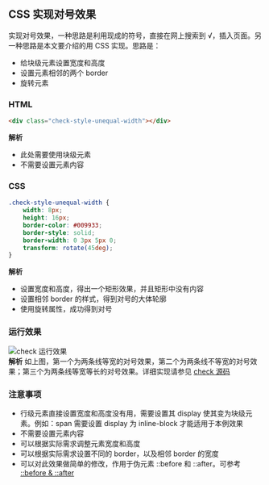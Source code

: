 ## CSS 实现对号效果
实现对号效果，一种思路是利用现成的符号，直接在网上搜索到 √，插入页面。另一种思路是本文要介绍的用 CSS 实现。思路是：
- 给块级元素设置宽度和高度
- 设置元素相邻的两个 border
- 旋转元素

### HTML
``` html
<div class="check-style-unequal-width"></div>
```
**解析**    
- 此处需要使用块级元素
- 不需要设置元素内容

### CSS
``` css
.check-style-unequal-width {
    width: 8px;
    height: 16px;
    border-color: #009933;
    border-style: solid;
    border-width: 0 3px 5px 0;
    transform: rotate(45deg);
}
```
**解析**   
- 设置宽度和高度，得出一个矩形效果，并且矩形中没有内容
- 设置相邻 border 的样式，得到对号的大体轮廓
- 使用旋转属性，成功得到对号

### 运行效果
![check 运行效果](https://raw.githubusercontent.com/nanzhangren/CSS_skills/master/sign/check/check.PNG)    
**解析**
如上图，第一个为两条线等宽的对号效果，第二个为两条线不等宽的对号效果；第三个为两条线等宽等长的对号效果。详细实现请参见 [check 源码](https://github.com/nanzhangren/CSS_skills/blob/master/sign/check/check.html)

### 注意事项
- 行级元素直接设置宽度和高度没有用，需要设置其 display 使其变为块级元素。例如：span 需要设置 display 为 inline-block 才能适用于本例效果
- 不需要设置元素内容
- 可以根据实际需求调整元素宽度和高度
- 可以根据实际需求设置不同的 border，以及相邻 border 的宽度
- 可以对此效果做简单的修改，作用于伪元素 ::before 和 ::after。可参考 [::before & ::after](https://github.com/nanzhangren/CSS_skills/blob/master/pseudo_element/before_after/before_after_real_case.html)
